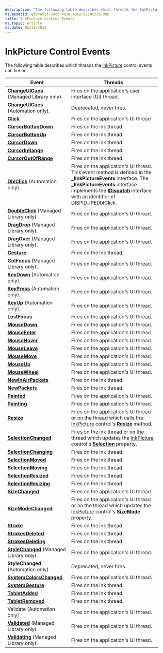```yaml
---
description: "The following table describes which threads the InkPicture control events can fire on.EventThreadsChangeUICues (Managed Library only).Fires on the application's user interface (UI) thread.ChangeUICues (Automation only).Deprecated, never fires.ClickFires on the application's UI threadCursorButtonDownFires on the ink thread.CursorButtonUpFires on the ink thread.CursorDownFires on the ink thread.CursorInRangeFires on the ink thread.CursorOutOfRangeFires on the ink thread.DblClick (Automation only).Fires on the application's UI thread.This event method is defined in the \\_IInkPictureEvents interface. The \\_IInkPictureEvents interface implements the IDispatch interface with an identifier of DISPID\\_IPEDblClick.DoubleClick (Managed Library only).Fires on the application's UI thread.DragDrop (Managed Library only).Fires on the application's UI thread.DragOver (Managed Library only).Fires on the application's UI thread.GestureFires on the ink thread.GotFocus (Managed Library only).Fires on the application's UI thread.KeyDown (Automation only).Fires on the application's UI thread.KeyPress (Automation only).Fires on the application's UI thread.KeyUp (Automation only).Fires on the application's UI thread.LostFocusFires on the application's UI thread.MouseDownFires on the application's UI thread.MouseEnterFires on the application's UI thread.MouseHoverFires on the application's UI thread.MouseLeaveFires on the application's UI thread.MouseMoveFires on the application's UI thread.MouseUpFires on the application's UI thread.MouseWheelFires on the application's UI thread.NewInAirPacketsFires on the ink thread.NewPacketsFires on the ink thread.PaintedFires on the application's UI thread.PaintingFires on the application's UI thread.ResizeFires on the application's UI thread or on the thread which calls the InkPicture control's Resize method.SelectionChangedFires on the ink thread or on the thread which updates the InkPicture control's Selection property.SelectionChangingFires on the ink thread.SelectionMovedFires on the ink thread.SelectionMovingFires on the ink thread.SelectionResizedFires on the ink thread.SelectionResizingFires on the ink thread.SizeChangedFires on the application's UI thread.SizeModeChangedFires on the application's UI thread or on the thread which updates the InkPicture control's SizeMode property.StrokeFires on the ink thread.StrokesDeletedFires on the ink thread.StrokesDeletingFires on the ink thread.StyleChanged (Managed Library only).Fires on the application's UI thread.StyleChanged (Automation only).Deprecated, never fires.SystemColorsChangedFires on the application's UI thread.SystemGestureFires on the ink thread.TabletAddedFires on the ink thread.TabletRemovedFires on the ink thread.Validate (Automation only)Fires on the application's UI thread.Validated (Managed Library only).Fires on the application's UI thread.Validating (Managed Library only).Fires on the application's UI thread. "
ms.assetid: ef94a5bf-89cc-4d3e-a062-5268c3c97080
title: InkPicture Control Events
ms.topic: article
ms.date: 05/31/2018
---
```


# InkPicture Control Events

The following table describes which threads the [InkPicture](inkpicture-control-reference.md) control events can fire on.



| Event                                                                                            | Threads                                                                                                                                                                                                                                                                                            |
|--------------------------------------------------------------------------------------------------|----------------------------------------------------------------------------------------------------------------------------------------------------------------------------------------------------------------------------------------------------------------------------------------------------|
| [**ChangeUICues**](/dotnet/api/system.windows.forms.control.changeuicues?view=netcore-3.1) (Managed Library only). | Fires on the application's user interface (UI) thread.<br/>                                                                                                                                                                                                                                  |
| **ChangeUICues** (Automation only).                                                              | Deprecated, never fires.<br/>                                                                                                                                                                                                                                                                |
| [**Click**](inkpicture-click.md)                                                                | Fires on the application's UI thread<br/>                                                                                                                                                                                                                                                    |
| [**CursorButtonDown**](inkpicture-cursorbuttondown.md)                                          | Fires on the ink thread.<br/>                                                                                                                                                                                                                                                                |
| [**CursorButtonUp**](inkpicture-cursorbuttonup.md)                                              | Fires on the ink thread.<br/>                                                                                                                                                                                                                                                                |
| [**CursorDown**](inkpicture-cursordown.md)                                                      | Fires on the ink thread.<br/>                                                                                                                                                                                                                                                                |
| [**CursorInRange**](inkpicture-cursorinrange.md)                                                | Fires on the ink thread.<br/>                                                                                                                                                                                                                                                                |
| [**CursorOutOfRange**](inkpicture-cursoroutofrange.md)                                          | Fires on the ink thread.<br/>                                                                                                                                                                                                                                                                |
| [**DblClick**](inkpicture-dblclick.md) (Automation only).                                       | Fires on the application's UI thread.<br/> This event method is defined in the **\_IInkPictureEvents** interface. The **\_IInkPictureEvents** interface implements the [**IDispatch**](/windows/win32/api/oaidl/nn-oaidl-idispatch) interface with an identifier of DISPID\_IPEDblClick.<br/> |
| [**DoubleClick**](/dotnet/api/system.windows.forms.control.doubleclick?view=netcore-3.1) (Managed Library only).   | Fires on the application's UI thread.<br/>                                                                                                                                                                                                                                                   |
| [**DragDrop**](/dotnet/api/system.windows.forms.control.dragdrop?view=netcore-3.1) (Managed Library only).         | Fires on the application's UI thread.<br/>                                                                                                                                                                                                                                                   |
| [**DragOver**](/dotnet/api/system.windows.forms.control.dragenter?view=netcore-3.1) (Managed Library only).        | Fires on the application's UI thread.<br/>                                                                                                                                                                                                                                                   |
| [**Gesture**](inkpicture-gesture.md)                                                            | Fires on the ink thread.<br/>                                                                                                                                                                                                                                                                |
| [**GotFocus**](/dotnet/api/system.windows.forms.control.gotfocus?view=netcore-3.1) (Managed Library only).         | Fires on the application's UI thread.<br/>                                                                                                                                                                                                                                                   |
| [**KeyDown**](inkpicture-keydown.md) (Automation only).                                         | Fires on the application's UI thread.<br/>                                                                                                                                                                                                                                                   |
| [**KeyPress**](inkpicture-keypress.md) (Automation only).                                       | Fires on the application's UI thread.<br/>                                                                                                                                                                                                                                                   |
| [**KeyUp**](inkpicture-keyup.md) (Automation only).                                             | Fires on the application's UI thread.<br/>                                                                                                                                                                                                                                                   |
| **LostFocus**                                                                                    | Fires on the application's UI thread.<br/>                                                                                                                                                                                                                                                   |
| [**MouseDown**](inkpicture-mousedown.md)                                                        | Fires on the application's UI thread.<br/>                                                                                                                                                                                                                                                   |
| [**MouseEnter**](inkpicture-mouseenter.md)                                                      | Fires on the application's UI thread.<br/>                                                                                                                                                                                                                                                   |
| [**MouseHover**](inkpicture-mousehover.md)                                                      | Fires on the application's UI thread.<br/>                                                                                                                                                                                                                                                   |
| [**MouseLeave**](inkpicture-mouseleave.md)                                                      | Fires on the application's UI thread.<br/>                                                                                                                                                                                                                                                   |
| [**MouseMove**](inkpicture-mousemove.md)                                                        | Fires on the application's UI thread.<br/>                                                                                                                                                                                                                                                   |
| [**MouseUp**](inkpicture-mouseup.md)                                                            | Fires on the application's UI thread.<br/>                                                                                                                                                                                                                                                   |
| [**MouseWheel**](inkpicture-mousewheel.md)                                                      | Fires on the application's UI thread.<br/>                                                                                                                                                                                                                                                   |
| [**NewInAirPackets**](inkpicture-newinairpackets.md)                                            | Fires on the ink thread.<br/>                                                                                                                                                                                                                                                                |
| [**NewPackets**](inkpicture-newpackets.md)                                                      | Fires on the ink thread.<br/>                                                                                                                                                                                                                                                                |
| [**Painted**](inkpicture-painted.md)                                                            | Fires on the application's UI thread.<br/>                                                                                                                                                                                                                                                   |
| [**Painting**](inkpicture-painting.md)                                                          | Fires on the application's UI thread.<br/>                                                                                                                                                                                                                                                   |
| [**Resize**](inkpicture-resize.md)                                                              | Fires on the application's UI thread or on the thread which calls the [InkPicture](inkpicture-control-reference.md) control's [**Resize**](inkpicture-resize.md) method.<br/>                                                                                                              |
| [**SelectionChanged**](inkpicture-selectionchanged.md)                                          | Fires on the ink thread or on the thread which updates the [InkPicture](inkpicture-control-reference.md) control's [**Selection**](/windows/desktop/api/msinkaut/nf-msinkaut-iinkpicture-get_selection) property.<br/>                                                                                                                 |
| [**SelectionChanging**](inkpicture-selectionchanging.md)                                        | Fires on the ink thread.<br/>                                                                                                                                                                                                                                                                |
| [**SelectionMoved**](inkpicture-selectionmoved.md)                                              | Fires on the ink thread.<br/>                                                                                                                                                                                                                                                                |
| [**SelectionMoving**](inkpicture-selectionmoving.md)                                            | Fires on the ink thread.<br/>                                                                                                                                                                                                                                                                |
| [**SelectionResized**](inkpicture-selectionresized.md)                                          | Fires on the ink thread.<br/>                                                                                                                                                                                                                                                                |
| [**SelectionResizing**](inkpicture-selectionresizing.md)                                        | Fires on the ink thread.<br/>                                                                                                                                                                                                                                                                |
| [**SizeChanged**](inkpicture-sizechanged.md)                                                    | Fires on the application's UI thread.<br/>                                                                                                                                                                                                                                                   |
| [**SizeModeChanged**](inkpicture-sizemodechanged.md)                                            | Fires on the application's UI thread or on the thread which updates the [InkPicture](inkpicture-control-reference.md) control's [**SizeMode**](/windows/desktop/api/msinkaut/nf-msinkaut-iinkpicture-get_sizemode) property.<br/>                                                                                                      |
| [**Stroke**](inkpicture-stroke.md)                                                              | Fires on the ink thread.<br/>                                                                                                                                                                                                                                                                |
| [**StrokesDeleted**](inkpicture-strokesdeleted.md)                                              | Fires on the ink thread.<br/>                                                                                                                                                                                                                                                                |
| [**StrokesDeleting**](inkpicture-strokesdeleting.md)                                            | Fires on the ink thread.<br/>                                                                                                                                                                                                                                                                |
| [**StyleChanged**](/dotnet/api/system.windows.forms.control.stylechanged?view=netcore-3.1) (Managed Library only). | Fires on the application's UI thread.<br/>                                                                                                                                                                                                                                                   |
| **StyleChanged** (Automation only).                                                              | Deprecated, never fires.<br/>                                                                                                                                                                                                                                                                |
| [**SystemColorsChanged**](inkpicture-systemcolorschanged.md)                                    | Fires on the application's UI thread.<br/>                                                                                                                                                                                                                                                   |
| [**SystemGesture**](inkpicture-systemgesture.md)                                                | Fires on the ink thread.<br/>                                                                                                                                                                                                                                                                |
| [**TabletAdded**](inkpicture-tabletadded.md)                                                    | Fires on the ink thread.<br/>                                                                                                                                                                                                                                                                |
| [**TabletRemoved**](inkpicture-tabletremoved.md)                                                | Fires on the ink thread.<br/>                                                                                                                                                                                                                                                                |
| Validate (Automation only)                                                                       | Fires on the application's UI thread.<br/>                                                                                                                                                                                                                                                   |
| [**Validated**](/dotnet/api/system.windows.forms.control.validated?view=netcore-3.1) (Managed Library only).       | Fires on the application's UI thread.<br/>                                                                                                                                                                                                                                                   |
| [**Validating**](/dotnet/api/system.windows.forms.control.validating?view=netcore-3.1) (Managed Library only).     | Fires on the application's UI thread.<br/>                                                                                                                                                                                                                                                   |



 

 

